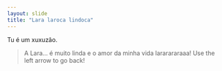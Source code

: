 ```yaml
---
layout: slide
title: "Lara laroca lindoca"
---
```

Tu é um xuxuzão.
> A Lara... é muito linda e o amor da minha vida lararararaaa!
Use the left arrow to go back!
